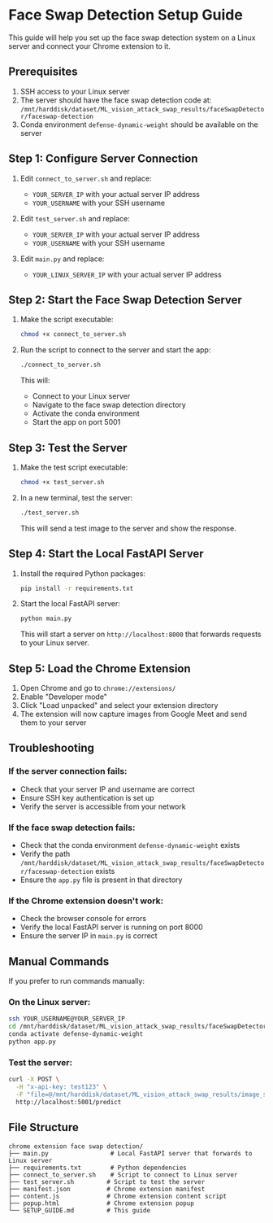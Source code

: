 # Face Swap Detection Setup Guide

This guide will help you set up the face swap detection system on a Linux server and connect your Chrome extension to it.

## Prerequisites

1. SSH access to your Linux server
2. The server should have the face swap detection code at:
   `/mnt/harddisk/dataset/ML_vision_attack_swap_results/faceSwapDetector/faceswap-detection`
3. Conda environment `defense-dynamic-weight` should be available on the server

## Step 1: Configure Server Connection

1. Edit `connect_to_server.sh` and replace:

   - `YOUR_SERVER_IP` with your actual server IP address
   - `YOUR_USERNAME` with your SSH username

2. Edit `test_server.sh` and replace:

   - `YOUR_SERVER_IP` with your actual server IP address
   - `YOUR_USERNAME` with your SSH username

3. Edit `main.py` and replace:
   - `YOUR_LINUX_SERVER_IP` with your actual server IP address

## Step 2: Start the Face Swap Detection Server

1. Make the script executable:

   ```bash
   chmod +x connect_to_server.sh
   ```

2. Run the script to connect to the server and start the app:

   ```bash
   ./connect_to_server.sh
   ```

   This will:

   - Connect to your Linux server
   - Navigate to the face swap detection directory
   - Activate the conda environment
   - Start the app on port 5001

## Step 3: Test the Server

1. Make the test script executable:

   ```bash
   chmod +x test_server.sh
   ```

2. In a new terminal, test the server:

   ```bash
   ./test_server.sh
   ```

   This will send a test image to the server and show the response.

## Step 4: Start the Local FastAPI Server

1. Install the required Python packages:

   ```bash
   pip install -r requirements.txt
   ```

2. Start the local FastAPI server:

   ```bash
   python main.py
   ```

   This will start a server on `http://localhost:8000` that forwards requests to your Linux server.

## Step 5: Load the Chrome Extension

1. Open Chrome and go to `chrome://extensions/`
2. Enable "Developer mode"
3. Click "Load unpacked" and select your extension directory
4. The extension will now capture images from Google Meet and send them to your server

## Troubleshooting

### If the server connection fails:

- Check that your server IP and username are correct
- Ensure SSH key authentication is set up
- Verify the server is accessible from your network

### If the face swap detection fails:

- Check that the conda environment `defense-dynamic-weight` exists
- Verify the path `/mnt/harddisk/dataset/ML_vision_attack_swap_results/faceSwapDetector/faceswap-detection` exists
- Ensure the `app.py` file is present in that directory

### If the Chrome extension doesn't work:

- Check the browser console for errors
- Verify the local FastAPI server is running on port 8000
- Ensure the server IP in `main.py` is correct

## Manual Commands

If you prefer to run commands manually:

### On the Linux server:

```bash
ssh YOUR_USERNAME@YOUR_SERVER_IP
cd /mnt/harddisk/dataset/ML_vision_attack_swap_results/faceSwapDetector/faceswap-detection
conda activate defense-dynamic-weight
python app.py
```

### Test the server:

```bash
curl -X POST \
  -H "x-api-key: test123" \
  -F "file=@/mnt/harddisk/dataset/ML_vision_attack_swap_results/image_set_1/NeoRefacer/000001_000002.jpg" \
  http://localhost:5001/predict
```

## File Structure

```
chrome extension face swap detection/
├── main.py                 # Local FastAPI server that forwards to Linux server
├── requirements.txt        # Python dependencies
├── connect_to_server.sh    # Script to connect to Linux server
├── test_server.sh         # Script to test the server
├── manifest.json          # Chrome extension manifest
├── content.js             # Chrome extension content script
├── popup.html             # Chrome extension popup
└── SETUP_GUIDE.md         # This guide
```
